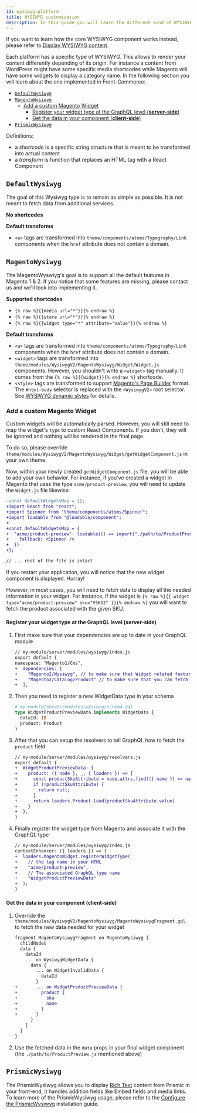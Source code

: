 ```yaml
---
id: wysiwyg-platform
title: WYSIWYG customization
description: In this guide you will learn the different kind of WYSIWYG that is available on Front-Commerce and how to customize them.
---
```


If you want to learn how the core WYSIWYG component works instead, please refer to [Display WYSIWYG content](./wysiwyg.html).

Each platform has a specific type of WYSIWYG. This allows to render your content differently depending of its origin. For instance a content from WordPress might have some specific media shortcodes while Magento will have some widgets to display a category name. In the following section you will learn about the one implemented in Front-Commerce:

- [`DefaultWysiwyg`](#defaultwysiwyg)
- [`MagentoWysiwyg`](#magentowysiwyg)
  - [Add a custom Magento Widget](#add-a-custom-magento-widget)
    - [Register your widget type at the GraphQL level (**server-side**)](#register-your-widget-type-at-the-graphql-level-server-side)
    - [Get the data in your component (**client-side**)](#get-the-data-in-your-component-client-side)
- [`PrismicWysiwyg`](#prismicwysiwyg)

Definitions:

- a _shortcode_ is a specific string structure that is meant to be transformed into actual content
- a _transform_ is function that replaces an HTML tag with a React Component

## `DefaultWysiwyg`

The goal of this Wysiwyg type is to remain as simple as possible. It is not meant to fetch data from additional services.

**No shortcodes**

**Default transforms**

- `<a>` tags are transformed into `theme/components/atoms/Typography/Link` components when the `href` attribute does not contain a domain.

## `MagentoWysiwyg`

The MagentoWyswiyg's goal is to support all the default features in Magento 1 & 2. If you notice that some features are missing, please contact us and we'll look into implementing it.

**Supported shortcodes**

- `{% raw %}{{media url="*"}}{% endraw %}`
- `{% raw %}{{store url="*"}}{% endraw %}`
- `{% raw %}{{widget type="*" attribute="value"}}{% endraw %}`

**Default transforms**

- `<a>` tags are transformed into `theme/components/atoms/Typography/Link` components when the `href` attribute does not contain a domain.
- `<widget>` tags are transformed into `theme/modules/WysiwygV2/MagentoWysiwyg/Widget/Widget.js` components. However, you shouldn't write a `<widget>` tag manually. It comes from the `{% raw %}{{widget}}{% endraw %}` shortcode.
- `<style>` tags are transformed to support [Magento's Page Builder](/docs/magento2/page-builder.html) format. The `#html-body` selector is replaced with the `<WysiwygV2>` root selector. See [WYSIWYG dynamic styles](/docs/advanced/theme/wysiwyg.html#Dynamic-styles) for details.

### Add a custom Magento Widget

Custom widgets will be automatically parsed. However, you will still need to map the widget's `type` to custom React Components. If you don't, they will be ignored and nothing will be rendered in the final page.

To do so, please override `theme/modules/WysiwygV2/MagentoWysiwyg/Widget/getWidgetComponent.js` in your own theme.

Now, within your newly created `getWidgetComponent.js` file, you will be able to add your own behavior. For instance, if you've created a widget in Magento that uses the type `acme/product-preview`, you will need to update the `Widget.js` file likewise:

```diff
-const defaultWidgetsMap = {};
+import React from "react";
+import Spinner from "theme/components/atoms/Spinner";
+import loadable from "@loadable/component";
+
+const defaultWidgetsMap = {
+  "acme/product-preview": loadable(() => import("./path/to/ProductPreview.js"), {
+    fallback: <Spinner />
+  })
+};

// ... rest of the file is intact
```

If you restart your application, you will notice that the new widget component is displayed. Hurray!

However, in most cases, you will need to fetch data to display all the needed information in your widget. For instance, if the widget is `{% raw %}{{ widget type="acme/product-preview" sku="VSK12" }}{% endraw %}` you will want to fetch the product associated with the given SKU.

#### Register your widget type at the GraphQL level (**server-side**)

1.  First make sure that your dependencies are up to date in your GraphQL module
    ```diff
    // my-module/server/modules/wysiwyg/index.js
    export default {
    namespace: "Magento1/Cms",
    +  dependencies: [
    +    "Magento2/Wysiwyg", // to make sure that Widget related features are available
    +    "Magento2/Catalog/Product" // to make sure that you can fetch a product in your Wysiwyg data
    +  ],
    ```
1.  Then you need to register a new WidgetData type in your schema
    ```graphql
    # my-module/server/modules/wysiwyg/schema.gql
    type WidgetProductPreviewData implements WidgetData {
      dataId: ID
      product: Product
    }
    ```
1.  After that you can setup the resolvers to tell GraphQL how to fetch the `product` field
    ```diff
    // my-module/server/modules/wysiwyg/resolvers.js
    export default {
    +  WidgetProductPreviewData: {
    +    product: ({ node }, _, { loaders }) => {
    +      const productSkuAttribute = node.attrs.find(({ name }) => name === "sku")
    +      if (!productSkuAttribute) {
    +        return null;
    +      }
    +      return loaders.Product.load(productSkuAttribute.value)
    +    }
    +  },
    }
    ```
1.  Finally register the widget type from Magento and associate it with the GraphQL type
    ```diff
    // my-module/server/modules/wysiwyg/index.js
    contextEnhancer: ({ loaders }) => {
    +  loaders.MagentoWidget.registerWidgetType(
    +    // the tag name in your HTML
    +    "acme/product-preview",
    +    // The associated GraphQL type name
    +    "WidgetProductPreviewData"
    +  );
    }
    ```

#### Get the data in your component (**client-side**)

1.  Override the `theme/modules/WysiwygV2/MagentoWysiwyg/MagentoWysiwygFragment.gql` to fetch the new data needed for your widget
    ```diff
    fragment MagentoWysiwygFragment on MagentoWysiwyg {
      childNodes
      data {
        dataId
        ... on WysiwygWidgetData {
          data {
            ... on WidgetInvalidData {
              dataId
            }
    +       ... on WidgetProductPreviewData {
    +         product {
    +           sku
    +           name
    +         }
    +       }
          }
        }
      }
    }
    ```
1.  Use the fetched data in the `data` props in your final widget component (the `./path/to/ProductPreview.js` mentioned above)

## `PrismicWysiwyg`

The PrismicWysiwyg allows you to display [Rich Text](https://prismic.io/docs/core-concepts/edit-rich-text) content from Prismic in your front-end, it handles addition fields like Embed fields and media links. To learn more of the PrismicWysiwyg usage, please refer to the [Configure the PrismicWysiwyg](/docs/prismic/installation.html#Optional-Configure-the-PrismicWysiwyg) installation guide.
